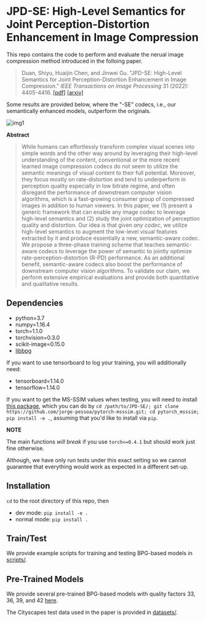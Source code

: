 # JPD-SE: High-Level Semantics for Joint Perception-Distortion Enhancement in Image Compression
This repo contains the code to perform and evaluate the nerual image compression method introduced in the folloing paper.
> Duan, Shiyu, Huaijin Chen, and Jinwei Gu. "JPD-SE: High-Level Semantics for Joint Perception-Distortion Enhancement in Image Compression." *IEEE Transactions on Image Processing* 31 (2022): 4405-4416.
[[pdf]](https://ieeexplore.ieee.org/iel7/83/4358840/09807639.pdf) [[arxiv]](https://arxiv.org/abs/2005.12810)

Some results are provided below, where the "-SE" codecs, i.e., our semantically enhanced models, outperform the originals.

![img1](https://github.com/michaelshiyu/JPD-SE/blob/main/figures/fig1.png)

**Abstract**
>While humans can effortlessly transform complex visual scenes into simple words and the other way around by leveraging their high-level understanding of the content, conventional or the more recent learned image compression codecs do not seem to utilize the semantic meanings of visual content to their full potential. Moreover, they focus mostly on rate-distortion and tend to underperform in perception quality especially in low bitrate regime, and often disregard the performance of downstream computer vision algorithms, which is a fast-growing consumer group of compressed images in addition to human viewers. In this paper, we (1) present a generic framework that can enable any image codec to leverage high-level semantics and (2) study the joint optimization of perception quality and distortion. Our idea is that given *any codec*, we utilize high-level semantics to augment the low-level visual features extracted by it and produce essentially a new, semantic-aware codec. We propose a three-phase training scheme that teaches semantic-aware codecs to leverage the power of semantic to jointly optimize rate-perception-distortion (R-PD) performance. As an additional benefit, semantic-aware codecs also boost the performance of downstream computer vision algorithms. To validate our claim, we perform extensive empirical evaluations and provide both quantitative and qualitative results.

## Dependencies

- python=3.7
- numpy=1.16.4
- torch=1.1.0
- torchvision=0.3.0
- scikit-image=0.15.0
- [libbpg](https://bellard.org/bpg/)

If you want to use tensorboard to log your training, you will additionally need:

- tensorboard=1.14.0
- tensorflow=1.14.0

If you want to get the MS-SSIM values when testing, you will need to install [this package](https://github.com/jorge-pessoa/pytorch-msssim), which you can do by ```cd /path/to/JPD-SE/; git clone https://github.com/jorge-pessoa/pytorch-msssim.git; cd pytorch_msssim; pip install -e .```, assuming that you'd like to install via ```pip```.

**NOTE**

The main functions *will break* if you use ```torch<=0.4.1``` but should work just fine otherwise.

Although, we have only run tests under this exact setting so we cannot guarantee that everything would work as expected in a different set-up.

## Installation

`cd` to the root directory of this repo, then

- dev mode: `pip install -e .`
- normal mode: `pip install .`

## Train/Test

We provide example scripts for training and testing BPG-based models in [scripts/](scripts/).

## Pre-Trained Models

We provide several pre-trained BPG-based models with quality factors 33, 36, 39, and 42 [here](https://drive.google.com/drive/folders/1qUEU78ZggAG-oSGVQszszIsnYyDjlMNg?usp=sharing). 

The Cityscapes test data used in the paper is provided in [datasets/](datasets/). 
